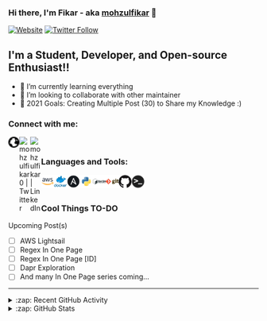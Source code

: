 ### Hi there, I'm Fikar - aka [mohzulfikar][website] 👋

[![Website](https://img.shields.io/website?label=mohzulfikar.me&style=for-the-badge&url=http%3A%2F%2Fmohzulfikar.me)](https://mohzulfikar.me)
[![Twitter Follow](https://img.shields.io/twitter/follow/mohzulfikar0?color=1DA1F2&logo=twitter&style=for-the-badge)](https://twitter.com/intent/follow?original_referer=https%3A%2F%2Fgithub.com%2Fmohzulfikar&screen_name=mohzulfikar0)

## I'm a Student, Developer, and Open-source Enthusiast!!

<!-- - 🔭 I just launched my first blog post: [Coming soon]()! -->
- 🌱 I’m currently learning everything
- 👯 I’m looking to collaborate with other maintainer
- 🥅 2021 Goals: Creating Multiple Post (30) to Share my Knowledge :)

### Connect with me:

[<img align="left" alt="mohzulfikar.me" width="22px" src="https://raw.githubusercontent.com/iconic/open-iconic/master/svg/globe.svg" />][website]
[<img align="left" alt="mohzulfikar0 | Twitter" width="22px" src="https://cdn.jsdelivr.net/npm/simple-icons@v3/icons/twitter.svg" />][twitter]
[<img align="left" alt="mohzulfikar | LinkedIn" width="22px" src="https://cdn.jsdelivr.net/npm/simple-icons@v3/icons/linkedin.svg" />][linkedin]

<br />

### Languages and Tools:

<img align="left" alt="AWS" width="26px" src="https://raw.githubusercontent.com/github/explore/80688e429a7d4ef2fca1e82350fe8e3517d3494d/topics/aws/aws.png" />
<img align="left" alt="Docker" width="26px" src="https://raw.githubusercontent.com/github/explore/80688e429a7d4ef2fca1e82350fe8e3517d3494d/topics/docker/docker.png" />
<img align="left" alt="Ansible" width="26px" src="https://raw.githubusercontent.com/github/explore/80688e429a7d4ef2fca1e82350fe8e3517d3494d/topics/ansible/ansible.png" />
<img align="left" alt="Python" width="26px" src="https://raw.githubusercontent.com/github/explore/80688e429a7d4ef2fca1e82350fe8e3517d3494d/topics/python/python.png" />
<img align="left" alt="Bash" width="26px" src="https://raw.githubusercontent.com/github/explore/80688e429a7d4ef2fca1e82350fe8e3517d3494d/topics/bash/bash.png" />
<img align="left" alt="Git" width="26px" src="https://raw.githubusercontent.com/github/explore/80688e429a7d4ef2fca1e82350fe8e3517d3494d/topics/git/git.png" />
<img align="left" alt="GitHub" width="26px" src="https://raw.githubusercontent.com/github/explore/78df643247d429f6cc873026c0622819ad797942/topics/github/github.png" />
<img align="left" alt="Terminal" width="26px" src="https://raw.githubusercontent.com/github/explore/80688e429a7d4ef2fca1e82350fe8e3517d3494d/topics/terminal/terminal.png" />

<br />
<br />

### Cool Things TO-DO

Upcoming Post(s)
- [ ] AWS Lightsail
- [ ] Regex In One Page
- [ ] Regex In One Page [ID]
- [ ] Dapr Exploration
- [ ] And many In One Page series coming...

---

<details>
  <summary>:zap: Recent GitHub Activity</summary>
  
<!--START_SECTION:activity-->
1. 🗣 Commented on [#4](https://github.com/CiscoCXSecurity/enum4linux/issues/4) in [CiscoCXSecurity/enum4linux](https://github.com/CiscoCXSecurity/enum4linux)
2. 🎉 Merged PR [#222](https://github.com/Py-Contributors/awesomeScripts/pull/222) in [Py-Contributors/awesomeScripts](https://github.com/Py-Contributors/awesomeScripts)
3. ❕ Opened an Issue [#10](https://github.com/divisi-security-poros/Arsip-WU/issues/10) in [divisi-security-poros/Arsip-WU](https://github.com/divisi-security-poros/Arsip-WU)
<!--END_SECTION:activity-->

</details>

<details>
  <summary>:zap: GitHub Stats</summary>

  ![mohzulfikar's github stats](https://github-readme-stats.vercel.app/api?username=mohzulfikar)

</details>

[website]: https://mohzulfikar.me
[twitter]: https://twitter.com/mohzulfikar0
[linkedin]: https://www.linkedin.com/in/mohzulfikar/
